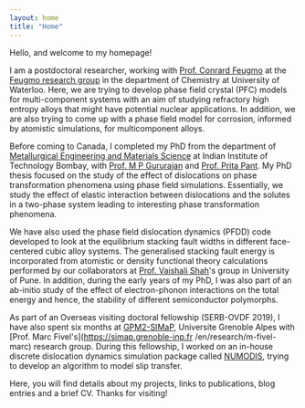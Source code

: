 ```yaml
---
layout: home
title: "Home"
---
```


Hello, and welcome to my homepage! 

I am a postdoctoral researcher, working with [Prof. Conrard Feugmo](https://uwaterloo.ca/chemistry/profile/cgtetsas) at the [Feugmo research group](https://uwaterloo.ca/feugmo-research-group/) in the 
department of Chemistry at University of Waterloo. Here, we are trying to develop phase field crystal (PFC) models 
for multi-component systems with an aim of studying refractory high entropy alloys that might have potential nuclear applications. 
In addition, we are also trying to come up with a phase field model for corrosion, informed by 
atomistic simulations, for multicomponent alloys.

Before coming to Canada, I completed my PhD from the department 
of [Metallurgical Engineering and Materials Science](https://www.iitb.ac.in/mems/) 
at Indian Institute of Technology Bombay, with [Prof. M P Gururajan](https://sites.google.com/site/gurusofficialhomepage/) 
and [Prof. Prita Pant](https://www.iitb.ac.in/mems/en/prof-prita-pant). 
My PhD thesis focused on the study of the effect of dislocations 
on phase transformation phenomena using phase field simulations. 
Essentially, we study the effect of elastic interaction 
between dislocations and the solutes in a two-phase system leading 
to interesting phase transformation phenomena. 

We have also used the phase field dislocation dynamics (PFDD) code developed to look at 
the equilibrium stacking fault widths in different face-centered 
cubic alloy systems. The generalised stacking fault energy is incorporated from 
atomistic or density functional theory calculations performed by our collaborators 
at [Prof. Vaishali Shah](https://www.researchgate.net/profile/Vaishali-Shah-3)'s group in University of Pune. In addition, during the early 
years of my PhD, I was also part of an ab-initio study of the effect of 
electron-phonon interactions on the total energy and hence, the stability of different 
semiconductor polymorphs.

As part of an Overseas visiting doctoral fellowship (SERB-OVDF 2019), I have also spent 
six months at [GPM2-SIMaP](https://simap.grenoble-inp.fr/en/research/simap-directory-gpm2-group), 
Universite Grenoble Alpes with [Prof. Marc Fivel's](https://simap.grenoble-inp.fr
/en/research/m-fivel-marc) research group. During this fellowship, I worked on an in-house 
discrete dislocation dynamics simulation package called 
[NUMODIS](https://www.researchgate.net/project/3D-Discrete-Dislocation-Dynamics-Simulations), 
trying to develop an algorithm to model slip transfer.

Here, you will find details about my projects, 
links to publications, blog entries and a brief CV. Thanks for visiting!
